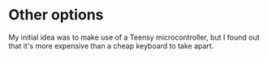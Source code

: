 # Other options

My initial idea was to make use of a Teensy microcontroller, but I found out that it's more expensive than a cheap keyboard to take apart.